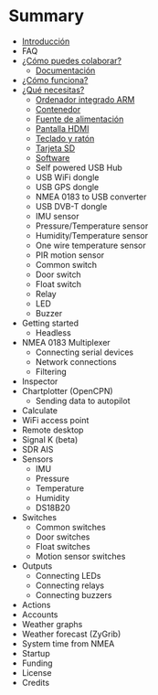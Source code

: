 # Summary

* [Introducción](README.md)
* FAQ
* [¿Cómo puedes colaborar?](how_to_collaborate.md)
   * [Documentación](documentation.md)
* [¿Cómo funciona?](how_does_it_work.md)
* [¿Qué necesitas?](what_do_you_need.md)
   * [Ordenador integrado ARM](arm_computer.md)
   * [Contenedor](box.md)
   * [Fuente de alimentación](power_supply.md)
   * [Pantalla HDMI](monitor.md)
   * [Teclado y ratón](keyboard.md)
   * [Tarjeta SD](sd_card.md)
   * [Software](software.md)
   * Self powered USB Hub
   * USB WiFi dongle
   * USB GPS dongle
   * NMEA 0183 to USB converter
   * USB DVB-T dongle
   * IMU sensor
   * Pressure/Temperature sensor
   * Humidity/Temperature sensor
   * One wire temperature sensor
   * PIR motion sensor
   * Common switch
   * Door switch
   * Float switch
   * Relay
   * LED
   * Buzzer
* Getting started
   * Headless
* NMEA 0183 Multiplexer
   * Connecting serial devices
   * Network connections
   * Filtering
* Inspector
* Chartplotter (OpenCPN)
   * Sending data to autopilot
* Calculate
* WiFi access point
* Remote desktop
* Signal K (beta)
* SDR AIS
* Sensors
   * IMU
   * Pressure
   * Temperature
   * Humidity
   * DS18B20
* Switches
   * Common switches
   * Door switches
   * Float switches
   * Motion sensor switches
* Outputs
   * Connecting LEDs
   * Connecting relays
   * Connecting buzzers
* Actions
* Accounts
* Weather graphs
* Weather forecast (ZyGrib)
* System time from NMEA
* Startup
* Funding
* License
* Credits


